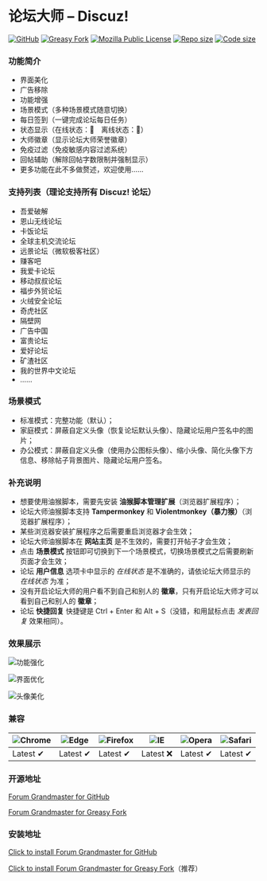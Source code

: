 # 论坛大师 – Discuz!
[![GitHub](https://img.shields.io/badge/论坛大师-GitHub-blue?logo=GitHub)](https://github.com/hishis/forum-grandmaster-for-discuz)
[![Greasy Fork](https://img.shields.io/badge/论坛大师-Greasy%20Fork-blue?logo=Socket.io)](https://greasyfork.org/scripts/400250)
[![Mozilla Public License](https://img.shields.io/badge/License-MPL-blue?logo=Open%20Source%20Initiative)](https://www.mozilla.org/MPL/2.0/)
[![Repo size](https://img.shields.io/github/repo-size/hishis/forum-grandmaster-for-discuz?logo=Git)](https://github.com/hishis/forum-grandmaster-for-discuz)
[![Code size](https://img.shields.io/github/languages/code-size/hishis/forum-grandmaster-for-discuz?logo=CodeSandbox)](https://github.com/hishis/forum-grandmaster-for-discuz)

### 功能简介
* 界面美化
* 广告移除
* 功能增强
* 场景模式（多种场景模式随意切换）
* 每日签到（一键完成论坛每日任务）
* 状态显示（在线状态：🌝　离线状态：🌚）
* 大师徽章（显示论坛大师荣誉徽章）
* 免疫过滤（免疫敏感内容过滤系统）
* 回帖辅助（解除回帖字数限制并强制显示）
* 更多功能在此不多做赘述，欢迎使用……

### 支持列表（理论支持所有 Discuz! 论坛）
* 吾爱破解
* 恩山无线论坛
* 卡饭论坛
* 全球主机交流论坛
* 远景论坛（微软极客社区）
* 赚客吧
* 我爱卡论坛
* 移动叔叔论坛
* 福步外贸论坛
* 火绒安全论坛
* 奇虎社区
* 隔壁网
* 广告中国
* 富贵论坛
* 爱好论坛
* 矿渣社区
* 我的世界中文论坛
* ……

### 场景模式
* 标准模式：完整功能（默认）；
* 家庭模式：屏蔽自定义头像（恢复论坛默认头像）、隐藏论坛用户签名中的图片；
* 办公模式：屏蔽自定义头像（使用办公图标头像）、缩小头像、简化头像下方信息、移除帖子背景图片、隐藏论坛用户签名。

### 补充说明
* 想要使用油猴脚本，需要先安装 **油猴脚本管理扩展**（浏览器扩展程序）；
* 论坛大师油猴脚本支持 **Tampermonkey** 和 **Violentmonkey（暴力猴）**（浏览器扩展程序）；
* 某些浏览器安装扩展程序之后需要重启浏览器才会生效；
* 论坛大师油猴脚本在 **网站主页** 是不生效的，需要打开帖子才会生效；
* 点击 **场景模式** 按钮即可切换到下一个场景模式，切换场景模式之后需要刷新页面才会生效；
* 论坛 **用户信息** 选项卡中显示的 _在线状态_ 是不准确的，请依论坛大师显示的 _在线状态_ 为准；
* 没有开启论坛大师的用户看不到自己和别人的 **徽章**，只有开启论坛大师才可以看到自己和别人的 **徽章**；
* 论坛 **快捷回复** 快捷键是 Ctrl + Enter 和 Alt + S（没错，和用鼠标点击 _发表回复_ 效果相同）。

### 效果展示
![功能强化](https://greasyfork.org/system/screenshots/screenshots/000/020/270/original/000.png)

![界面优化](https://greasyfork.org/system/screenshots/screenshots/000/020/271/original/001.png)

![头像美化](https://greasyfork.org/system/screenshots/screenshots/000/020/272/original/002.png)

### 兼容
![Chrome](https://raw.githubusercontent.com/alrra/browser-logos/master/src/chrome/chrome_48x48.png) | ![Edge](https://raw.githubusercontent.com/alrra/browser-logos/master/src/edge/edge_48x48.png) | ![Firefox](https://raw.githubusercontent.com/alrra/browser-logos/master/src/firefox/firefox_48x48.png) | ![IE](https://raw.githubusercontent.com/alrra/browser-logos/master/src/archive/internet-explorer_9-11/internet-explorer_9-11_48x48.png) | ![Opera](https://raw.githubusercontent.com/alrra/browser-logos/master/src/opera/opera_48x48.png) | ![Safari](https://raw.githubusercontent.com/alrra/browser-logos/master/src/safari/safari_48x48.png) |
--- | --- | --- | --- | --- | --- |
Latest ✔ | Latest ✔ | Latest ✔ | Latest ❌ | Latest ✔ | Latest ✔ |

### 开源地址
[Forum Grandmaster for GitHub](https://github.com/hishis/forum-grandmaster-for-discuz)

[Forum Grandmaster for Greasy Fork](https://greasyfork.org/scripts/400250)

### 安装地址
[Click to install Forum Grandmaster for GitHub](https://raw.githubusercontent.com/hishis/forum-grandmaster-for-discuz/master/main.user.js)

[Click to install Forum Grandmaster for Greasy Fork](https://greasyfork.org/scripts/400250/code/main.user.js)（推荐）
